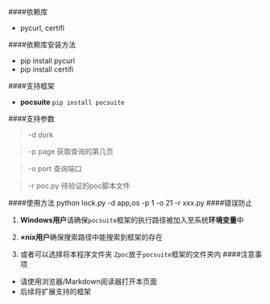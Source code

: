 ####依赖库
- pycurl, certifi

####依赖库安装方法
- pip  install  pycurl
- pip  install  certifi

####支持框架
- **pocsuite** `pip install pocsuite`

####支持参数
  >-d  dork

  >-p  page     获取查询的第几页
  
  >-o  port     查询端口
  
  >-r  poc.py   待验证的poc脚本文件

####使用方法
	python lock.py -d app,os -p 1 -o 21 -r xxx.py
####错误防止
1. **Windows用户**请确保`pocsuite`框架的执行路径被加入至系统**环境变量**中

2. **×nix用户**确保搜索路径中能搜索到框架的存在

3. 或者可以选择将本程序文件夹 `Zpoc`放于`pocsuite`框架的文件夹内
####注意事项
- 请使用浏览器/Markdown阅读器打开本页面
- 后续将扩展支持的框架

